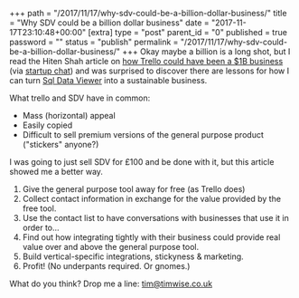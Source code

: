 +++
path = "/2017/11/17/why-sdv-could-be-a-billion-dollar-business/"
title = "Why SDV could be a billion dollar business"
date = "2017-11-17T23:10:48+00:00"
[extra]
type = "post"
parent_id = "0"
published = true
password = ""
status = "publish"
permalink = "/2017/11/17/why-sdv-could-be-a-billion-dollar-business/"
+++
Okay maybe a billion is a long shot, but I read the Hiten Shah article on [how Trello could have been a $1B business](https://producthabits.com/why-trello-failed-to-build-a-1-billion-business/) (via [startup chat](https://thestartupchat.com/ep258/)) and was surprised to discover there are lessons for how I can turn [Sql Data Viewer](https://sqldataviewer.com/) into a sustainable business.

What trello and SDV have in common:

*   Mass (horizontal) appeal
*   Easily copied
*   Difficult to sell premium versions of the general purpose product ("stickers" anyone?)

I was going to just sell SDV for £100 and be done with it, but this article showed me a better way.

1.  Give the general purpose tool away for free (as Trello does)
2.  Collect contact information in exchange for the value provided by the free tool.
3.  Use the contact list to have conversations with businesses that use it in order to...
4.  Find out how integrating tightly with their business could provide real value over and above the general purpose tool.
5.  Build vertical-specific integrations, stickyness & marketing.
6.  Profit! (No underpants required. Or gnomes.)

What do you think? Drop me a line: [tim@timwise.co.uk](mailto:tim@timwise.co.uk)
